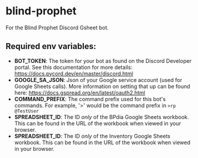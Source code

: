 # blind-prophet
For the Blind Prophet Discord Gsheet bot.

## Required env variables:
* **BOT_TOKEN**: The token for your bot as found on the Discord Developer portal. See this documentation for more details: https://docs.pycord.dev/en/master/discord.html
* **GOOGLE_SA_JSON**: Json of your Google service account (used for Google Sheets calls). More information on setting that up can be found here: https://docs.gspread.org/en/latest/oauth2.html
* **COMMAND_PREFIX**: The command prefix used for this bot's commands. For example, '>' would be the command prefix in `>rp @TestUser`
* **SPREADSHEET_ID**: The ID *only* of the BPdia Google Sheets workbook. This can be found in the URL of the workbook when viewed in your browser.
* **SPREADSHEET_ID**: The ID *only* of the Inventory Google Sheets workbook. This can be found in the URL of the workbook when viewed in your browser.